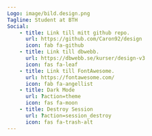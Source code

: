 ```yaml
---
Logo: image/bild.design.png
Tagline: Student at BTH
Social:
    - title: Link till mitt github repo.
      url: https://github.com/Caron92/design
      icon: fab fa-github
    - title: Link till dbwebb.
      url: https://dbwebb.se/kurser/design-v3
      icon: fas fa-leaf
    - title: Link till FontAwesome.
      url: https://fontawesome.com/
      icon: fab fa-angellist
    - title: Dark Mode
      url: ?action=theme
      icon: fas fa-moon
    - title: Destroy Session
      url: ?action=session_destroy
      icon: fas fa-trash-alt
---
```

